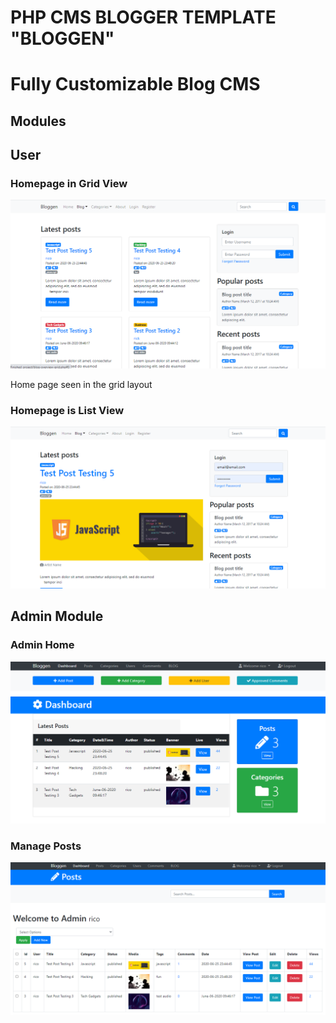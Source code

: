 # PHP CMS BLOGGER TEMPLATE "BLOGGEN"

# Fully Customizable Blog CMS

## Modules

## User

### Homepage in Grid View

<img src="https://github.com/nancyepey/bloggen/blob/master/images/bloggen1.PNG" alt="grid homepage">

Home page seen in the grid layout

### Homepage is List View

<img src="https://github.com/nancyepey/bloggen/blob/master/images/bloggen2.PNG" alt="grid homepage">

## Admin Module

### Admin Home

<img src="https://github.com/nancyepey/bloggen/blob/master/images/bloggen5.PNG" alt="grid homepage">

### Manage Posts

<img src="https://github.com/nancyepey/bloggen/blob/master/images/bloggen6.PNG" alt="grid homepage">